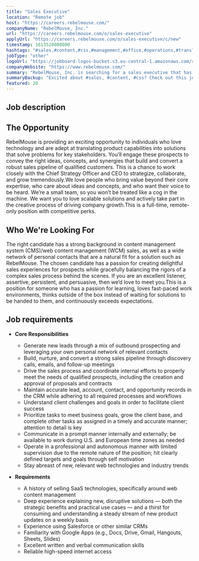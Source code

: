 ```yaml
---
title: "Sales Executive"
location: "Remote job"
host: "https://careers.rebelmouse.com/"
companyName: "RebelMouse, Inc."
url: "https://careers.rebelmouse.com/o/sales-executive"
applyUrl: "https://careers.rebelmouse.com/o/sales-executive/c/new"
timestamp: 1613520000000
hashtags: "#sales,#content,#css,#management,#office,#operations,#translation,#crm"
jobType: "other"
logoUrl: "https://jobboard-logos-bucket.s3.eu-central-1.amazonaws.com/rebelmouse-inc-"
companyWebsite: "https://www.rebelmouse.com/"
summary: "RebelMouse, Inc. is searching for a sales executive that has the chosen candidate has a passion for creating delightful sales experiences for prospects while gracefully balancing the rigors of a complex sales process behind the scenes."
summaryBackup: "Excited about #sales, #content, #css? Check out this job post!"
featured: 20
---
```


## Job description

## The Opportunity

RebelMouse is providing an exciting opportunity to individuals who love technology and are adept at translating product capabilities into solutions that solve problems for key stakeholders. You’ll engage these prospects to convey the right ideas, concepts, and synergies that build and convert a robust sales pipeline of qualified customers. This is a chance to work closely with the Chief Strategy Officer and CEO to strategize, collaborate, and grow tremendously.We love people who bring value beyond their core expertise, who care about ideas and concepts, and who want their voice to be heard. We’re a small team, so you won’t be treated like a cog in the machine. We want you to love scalable solutions and actively take part in the creative process of driving company growth.This is a full-time, remote-only position with competitive perks.

## Who We're Looking For

The right candidate has a strong background in content management system (CMS)/web content management (WCM) sales, as well as a wide network of personal contacts that are a natural fit for a solution such as RebelMouse. The chosen candidate has a passion for creating delightful sales experiences for prospects while gracefully balancing the rigors of a complex sales process behind the scenes. If you are an excellent listener, assertive, persistent, and persuasive, then we’d love to meet you.This is a position for someone who has a passion for learning, loves fast-paced work environments, thinks outside of the box instead of waiting for solutions to be handed to them, and continuously exceeds expectations.

## Job requirements

*   **Core Responsibilities**
    *   Generate new leads through a mix of outbound prospecting and leveraging your own personal network of relevant contacts
    *   Build, nurture, and convert a strong sales pipeline through discovery calls, emails, and follow-up meetings
    *   Drive the sales process and coordinate internal efforts to properly meet the needs of qualified prospects, including the creation and approval of proposals and contracts
    *   Maintain accurate lead, account, contact, and opportunity records in the CRM while adhering to all required processes and workflows
    *   Understand client challenges and goals in order to facilitate client success
    *   Prioritize tasks to meet business goals, grow the client base, and complete other tasks as assigned in a timely and accurate manner; attention to detail is key
    *   Communicate in a prompt manner internally and externally; be available to work during U.S. and European time zones as needed
    *   Operate in a professional and autonomous manner with limited supervision due to the remote nature of the position; hit clearly defined targets and goals through self motivation
    *   Stay abreast of new, relevant web technologies and industry trends

*   **Requirements**
    *   A history of selling SaaS technologies, specifically around web content management
    *   Deep experience explaining new, disruptive solutions — both the strategic benefits and practical use cases — and a thirst for consuming and understanding a steady stream of new product updates on a weekly basis
    *   Experience using Salesforce or other similar CRMs
    *   Familiarity with Google Apps (e.g., Docs, Drive, Gmail, Hangouts, Sheets, Slides)
    *   Excellent written and verbal communication skills
    *   Reliable high-speed internet access

